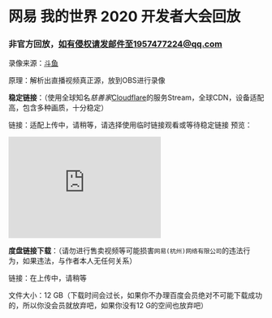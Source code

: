 # 网易 我的世界 2020 开发者大会回放

### 非官方回放，如有侵权请发邮件至1957477224@qq.com

录像来源：[斗鱼](https://www.douyu.com/)

原理：解析出直播视频真正源，放到OBS进行录像



**稳定链接**：（使用全球知名*慈善家*[Cloudflare](cloudflare.com)的服务Stream，全球CDN，设备适配高，包含多种画质，十分稳定）

链接：适配上传中，请稍等，请选择使用临时链接观看或等待稳定链接
预览：
<iframe
  src="https://iframe.videodelivery.net/9e111be19fc0aeb312902aad92055e5e"
  style="border: none;"
  height="200"
  width="300"
  allow="accelerometer; gyroscope; autoplay; encrypted-media; picture-in-picture;"
  allowfullscreen="true"
  autoplay="true"
></iframe>

**度盘链接下载**：（请勿进行售卖视频等可能损害`网易(杭州)网络有限公司`的违法行为，如果违法，与作者本人无任何关系）

链接：在上传中，请稍等

文件大小：12 GB（下载时间会过长，如果你不办理百度会员绝对不可能下载成功的，所以你没会员就放弃吧，如果你没有12 G的空间也放弃吧）
